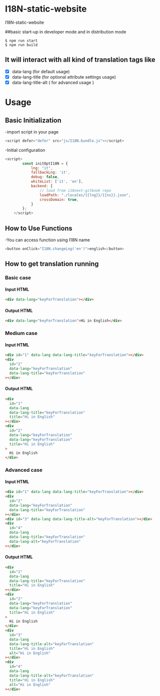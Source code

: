 # I18N-static-website

I18N-static-website

##basic start-up in developer mode and in distribution mode

```node
$ npm run start
$ npm run build

```

## It will interact with all kind of translation tags like

- [x] data-lang (for default usage)
- [x] data-lang-title (for optional attribute settings usage)
- [x] data-lang-title-alt ( for advanced usage )

# Usage

## Basic Initialization

-import script in your page

```js
<script defer="defer" src="js/I18N.bundle.js"></script>
```

-Initial configuration

```js
<script>
        const initOptI18N = {
            lng: "it",
            fallbackLng: 'it',
            debug: false,
            whiteList: ['it', 'en'],
            backend: {
                // load from i18next-gitbook repo
                loadPath: "./locales/{{lng}}/{{ns}}.json",
                crossDomain: true,
            }
        };
    </script>
```

## How to Use Functions

-You can access function using I18N name

```js
<button onClick="I18N.changeLng('en')">english</button>
```

## How to get translation running

### Basic case

#### Input HTML

```html
<div data-lang="keyForTranslation"></div>
```

#### Output HTML

```html
<div data-lang="keyForTranslation">Hi in English</div>
```

### Medium case

#### Input HTML

```html
<div id="1" data-lang data-lang-title="keyForTranslation"></div>
<div
  id="2"
  data-lang="keyForTranslation"
  data-lang-title="keyForTranslation"
></div>
```

#### Output HTML

```html
<div
  id="1"
  data-lang
  data-lang-title="keyForTranslation"
  title="Hi in English"
></div>
<div
  id="2"
  data-lang="keyForTranslation"
  data-lang="keyForTranslation"
  title="Hi in English"
>
  Hi in English
</div>
```

### Advanced case

#### Input HTML

```html
<div id="1" data-lang data-lang-title="keyForTranslation"></div>
<div
  id="2"
  data-lang="keyForTranslation"
  data-lang-title="keyForTranslation"
></div>
<div id="3" data-lang data-lang-title-alt="keyForTranslation"></div>
<div
  id="4"
  data-lang
  data-lang-title="keyForTranslation"
  data-lang-alt="keyForTranslation"
></div>
```

#### Output HTML

```html
<div
  id="1"
  data-lang
  data-lang-title="keyForTranslation"
  title="Hi in English"
></div>
<div
  id="2"
  data-lang="keyForTranslation"
  data-lang="keyForTranslation"
  title="Hi in English"
>
  Hi in English
</div>
<div
  id="3"
  data-lang
  data-lang-title-alt="keyForTranslation"
  title="Hi in English"
  alt="Hi in English"
></div>
<div
  id="4"
  data-lang
  data-lang-title-alt="keyForTranslation"
  title="Hi in English"
  alt="Hi in English"
></div>
```
